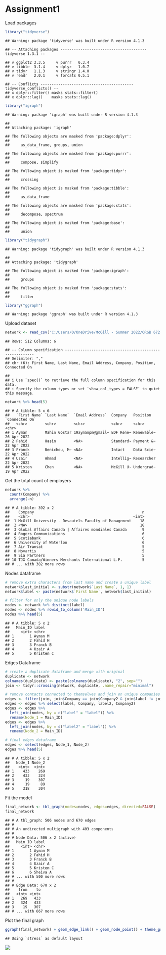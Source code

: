 Assignment1
================

Load packages

``` r
library("tidyverse")
```

    ## Warning: package 'tidyverse' was built under R version 4.1.3

    ## -- Attaching packages --------------------------------------- tidyverse 1.3.1 --

    ## v ggplot2 3.3.5     v purrr   0.3.4
    ## v tibble  3.1.4     v dplyr   1.0.7
    ## v tidyr   1.1.3     v stringr 1.4.0
    ## v readr   2.0.1     v forcats 0.5.1

    ## -- Conflicts ------------------------------------------ tidyverse_conflicts() --
    ## x dplyr::filter() masks stats::filter()
    ## x dplyr::lag()    masks stats::lag()

``` r
library("igraph")
```

    ## Warning: package 'igraph' was built under R version 4.1.3

    ## 
    ## Attaching package: 'igraph'

    ## The following objects are masked from 'package:dplyr':
    ## 
    ##     as_data_frame, groups, union

    ## The following objects are masked from 'package:purrr':
    ## 
    ##     compose, simplify

    ## The following object is masked from 'package:tidyr':
    ## 
    ##     crossing

    ## The following object is masked from 'package:tibble':
    ## 
    ##     as_data_frame

    ## The following objects are masked from 'package:stats':
    ## 
    ##     decompose, spectrum

    ## The following object is masked from 'package:base':
    ## 
    ##     union

``` r
library("tidygraph")
```

    ## Warning: package 'tidygraph' was built under R version 4.1.3

    ## 
    ## Attaching package: 'tidygraph'

    ## The following object is masked from 'package:igraph':
    ## 
    ##     groups

    ## The following object is masked from 'package:stats':
    ## 
    ##     filter

``` r
library("ggraph")
```

    ## Warning: package 'ggraph' was built under R version 4.1.3

Upload dataset

``` r
network <- read_csv("C:/Users/0/OneDrive/McGill - Summer 2022/ORGB 672 - Org Network Analysis/Data/Connections.csv")
```

    ## Rows: 512 Columns: 6

    ## -- Column specification --------------------------------------------------------
    ## Delimiter: ","
    ## chr (6): First Name, Last Name, Email Address, Company, Position, Connected On

    ## 
    ## i Use `spec()` to retrieve the full column specification for this data.
    ## i Specify the column types or set `show_col_types = FALSE` to quiet this message.

``` r
network %>% head(5)
```

    ## # A tibble: 5 x 6
    ##   `First Name` `Last Name`  `Email Address`  Company   Position   `Connected On`
    ##   <chr>        <chr>        <chr>            <chr>     <chr>      <chr>         
    ## 1 Ayman        Mahin Gostar 19aymanpm@gmail~ EDF Rene~ Renewable~ 26 Apr 2022   
    ## 2 Fahid        Hasin        <NA>             Standard~ Payment &~ 22 Apr 2022   
    ## 3 Franck       Benichou, M~ <NA>             Intact    Data Scie~ 22 Apr 2022   
    ## 4 Uzair        Ahmad        <NA>             Intellig~ Researcher 22 Apr 2022   
    ## 5 Kristen      Chen         <NA>             McGill U~ Undergrad~ 19 Apr 2022

Get the total count of employers

``` r
network %>% 
  count(Company) %>% 
  arrange(-n)
```

    ## # A tibble: 392 x 2
    ##    Company                                                 n
    ##    <chr>                                               <int>
    ##  1 McGill University - Desautels Faculty of Management    18
    ##  2 <NA>                                                   18
    ##  3 Global Affairs Canada | Affaires mondiales Canada       9
    ##  4 Rogers Communications                                   6
    ##  5 Scotiabank                                              6
    ##  6 University of Waterloo                                  6
    ##  7 Air Transat                                             5
    ##  8 Novartis                                                5
    ##  9 Sia Partners                                            5
    ## 10 TJX Canada/Winners Merchants International L.P.         5
    ## # ... with 382 more rows

Nodes dataframe

``` r
# remove extra characters from last name and create a unique label 
network$last_initial <- substr(network$`Last Name`, 1, 1)
network$label <- paste(network$`First Name`, network$last_initial)

# filter for only the unique node labels
nodes <- network %>% distinct(label)
nodes <- nodes %>% rowid_to_column('Main_ID')
nodes %>% head(5) 
```

    ## # A tibble: 5 x 2
    ##   Main_ID label    
    ##     <int> <chr>    
    ## 1       1 Ayman M  
    ## 2       2 Fahid H  
    ## 3       3 Franck B 
    ## 4       4 Uzair A  
    ## 5       5 Kristen C

Edges Dataframe

``` r
# create a duplicate dataframe and merge with original
duplicate <- network
colnames(duplicate) <- paste(colnames(duplicate), "2", sep="")
join <- tidyr::crossing(network, duplicate, .name_repair="minimal")

# remove contacts connected to themselves and join on unique companies
edges <- filter(join, join$Company == join$Company2 & join$label != join$label2)
edges <- edges %>% select(label, Company, label2, Company2)
edges <- edges %>% 
  left_join(nodes, by = c("label" = "label")) %>% 
  rename(Node_1 = Main_ID)
edges <- edges %>% 
  left_join(nodes, by = c("label2" = "label")) %>% 
  rename(Node_2 = Main_ID)

# final edges dataframe
edges <- select(edges, Node_1, Node_2)
edges %>% head(5) 
```

    ## # A tibble: 5 x 2
    ##   Node_1 Node_2
    ##    <int>  <int>
    ## 1    433    269
    ## 2    433    324
    ## 3     19    307
    ## 4     19     89
    ## 5    318    304

Fit the model

``` r
final_network <- tbl_graph(nodes=nodes, edges=edges, directed=FALSE)
final_network
```

    ## # A tbl_graph: 506 nodes and 670 edges
    ## #
    ## # An undirected multigraph with 403 components
    ## #
    ## # Node Data: 506 x 2 (active)
    ##   Main_ID label    
    ##     <int> <chr>    
    ## 1       1 Ayman M  
    ## 2       2 Fahid H  
    ## 3       3 Franck B 
    ## 4       4 Uzair A  
    ## 5       5 Kristen C
    ## 6       6 Sheiva A 
    ## # ... with 500 more rows
    ## #
    ## # Edge Data: 670 x 2
    ##    from    to
    ##   <int> <int>
    ## 1   269   433
    ## 2   324   433
    ## 3    19   307
    ## # ... with 667 more rows

Plot the final graph

``` r
ggraph(final_network) + geom_edge_link() + geom_node_point() + theme_graph()
```

    ## Using `stress` as default layout

![](Assignment1_files/figure-gfm/unnamed-chunk-7-1.png)<!-- -->
